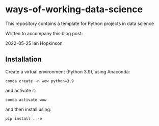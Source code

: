 # ways-of-working-data-science

This repository contains a template for Python projects in data science

Written to accompany this blog post:


2022-05-25 Ian Hopkinson

## Installation

Create a virtual environment (Python 3.9), using Anaconda:

`conda create -n wow python=3.9`

and activate it:

`conda activate wow`

and then install using:

`pip install . -e`